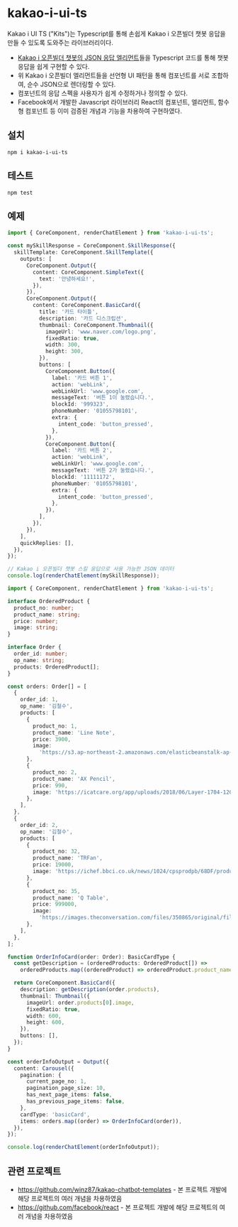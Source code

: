# kakao-i-ui-ts

Kakao i UI TS ("Kits")는 Typescript를 통해 손쉽게 Kakao i 오픈빌더 챗봇 응답을 만들 수 있도록 도와주는 라이브러리이다.

- [Kakao i 오픈빌더 챗봇의 JSON 응답 엘리먼트](https://i.kakao.com/docs/skill-response-format)들을 Typescript 코드를 통해 챗봇 응답을 쉽게 구현할 수 있다.
- 위 Kakao i 오픈빌더 엘리먼트들을 선언형 UI 패턴을 통해 컴포넌트를 서로 조합하여, 순수 JSON으로 렌더링할 수 있다.
- 컴포넌트의 응답 스펙을 사용자가 쉽게 수정하거나 정의할 수 있다.
- Facebook에서 개발한 Javascript 라이브러리 React의 컴포넌트, 엘리먼트, 함수형 컴포넌트 등 이미 검증된 개념과 기능을 차용하여 구현하였다.

## 설치

```shell
npm i kakao-i-ui-ts
```

## 테스트

```shell
npm test
```

## 예제

```typescript
import { CoreComponent, renderChatElement } from 'kakao-i-ui-ts';

const mySkillResponse = CoreComponent.SkillResponse({
  skillTemplate: CoreComponent.SkillTemplate({
    outputs: [
      CoreComponent.Output({
        content: CoreComponent.SimpleText({
          text: '안녕하세요!',
        }),
      }),
      CoreComponent.Output({
        content: CoreComponent.BasicCard({
          title: '카드 타이틀',
          description: '카드 디스크립션',
          thumbnail: CoreComponent.Thumbnail({
            imageUrl: 'www.naver.com/logo.png',
            fixedRatio: true,
            width: 300,
            height: 300,
          }),
          buttons: [
            CoreComponent.Button({
              label: '카드 버튼 1',
              action: 'webLink',
              webLinkUrl: 'www.google.com',
              messageText: '버튼 1이 눌렸습니다.',
              blockId: '999323',
              phoneNumber: '01055798101',
              extra: {
                intent_code: 'button_pressed',
              },
            }),
            CoreComponent.Button({
              label: '카드 버튼 2',
              action: 'webLink',
              webLinkUrl: 'www.google.com',
              messageText: '버튼 2가 눌렸습니다.',
              blockId: '11111172',
              phoneNumber: '01055798101',
              extra: {
                intent_code: 'button_pressed',
              },
            }),
          ],
        }),
      }),
    ],
    quickReplies: [],
  }),
});

// Kakao i 오픈빌더 챗봇 스킬 응답으로 사용 가능한 JSON 데이터
console.log(renderChatElement(mySkillResponse));
```

```typescript
import { CoreComponent, renderChatElement } from 'kakao-i-ui-ts';

interface OrderedProduct {
  product_no: number;
  product_name: string;
  price: number;
  image: string;
}

interface Order {
  order_id: number;
  op_name: string;
  products: OrderedProduct[];
}

const orders: Order[] = [
  {
    order_id: 1,
    op_name: '김철수',
    products: [
      {
        product_no: 1,
        product_name: 'Line Note',
        price: 3900,
        image:
          'https://s3.ap-northeast-2.amazonaws.com/elasticbeanstalk-ap-northeast-2-176213403491/media/magazine_img/magazine_286/84-썸네일.jpg',
      },
      {
        product_no: 2,
        product_name: 'AX Pencil',
        price: 990,
        image: 'https://icatcare.org/app/uploads/2018/06/Layer-1704-1200x630.jpg',
      },
    ],
  },
  {
    order_id: 2,
    op_name: '김철수',
    products: [
      {
        product_no: 32,
        product_name: 'TRFan',
        price: 19000,
        image: 'https://ichef.bbci.co.uk/news/1024/cpsprodpb/68DF/production/_109474862_angrycat-index-getty3-3.jpg',
      },
      {
        product_no: 35,
        product_name: 'Q Table',
        price: 999000,
        image:
          'https://images.theconversation.com/files/350865/original/file-20200803-24-50u91u.jpg?ixlib=rb-1.1.0&q=45&auto=format&w=1200&h=675.0&fit=crop',
      },
    ],
  },
];

function OrderInfoCard(order: Order): BasicCardType {
  const getDescription = (orderedProducts: OrderedProduct[]) =>
    orderedProducts.map((orderedProduct) => orderedProduct.product_name).join(', ');

  return CoreComponent.BasicCard({
    description: getDescription(order.products),
    thumbnail: Thumbnail({
      imageUrl: order.products[0].image,
      fixedRatio: true,
      width: 600,
      height: 600,
    }),
    buttons: [],
  });
}

const orderInfoOutput = Output({
  content: Carousel({
    pagination: {
      current_page_no: 1,
      pagination_page_size: 10,
      has_next_page_items: false,
      has_previous_page_items: false,
    },
    cardType: 'basicCard',
    items: orders.map((order) => OrderInfoCard(order)),
  }),
});

console.log(renderChatElement(orderInfoOutput));
```

## 관련 프로젝트

- https://github.com/winz87/kakao-chatbot-templates - 본 프로젝트 개발에 해당 프로젝트의 여러 개념을 차용하였음
- https://github.com/facebook/react - 본 프로젝트 개발에 해당 프로젝트의 여러 개념을 차용하였음
